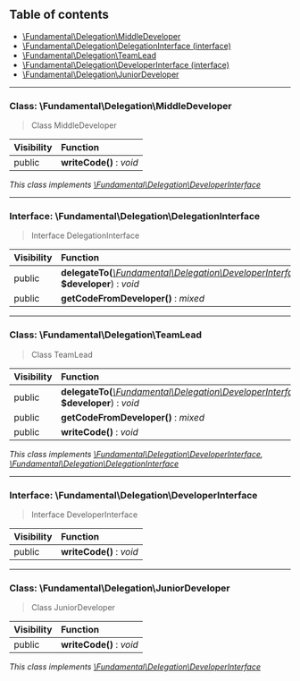 ## Table of contents

- [\Fundamental\Delegation\MiddleDeveloper](#class-fundamentaldelegationmiddledeveloper)
- [\Fundamental\Delegation\DelegationInterface (interface)](#interface-fundamentaldelegationdelegationinterface)
- [\Fundamental\Delegation\TeamLead](#class-fundamentaldelegationteamlead)
- [\Fundamental\Delegation\DeveloperInterface (interface)](#interface-fundamentaldelegationdeveloperinterface)
- [\Fundamental\Delegation\JuniorDeveloper](#class-fundamentaldelegationjuniordeveloper)

<hr />

### Class: \Fundamental\Delegation\MiddleDeveloper

> Class MiddleDeveloper

| Visibility | Function |
|:-----------|:---------|
| public | <strong>writeCode()</strong> : <em>void</em> |

*This class implements [\Fundamental\Delegation\DeveloperInterface](#interface-fundamentaldelegationdeveloperinterface)*

<hr />

### Interface: \Fundamental\Delegation\DelegationInterface

> Interface DelegationInterface

| Visibility | Function |
|:-----------|:---------|
| public | <strong>delegateTo(</strong><em>[\Fundamental\Delegation\DeveloperInterface](#interface-fundamentaldelegationdeveloperinterface)</em> <strong>$developer</strong>)</strong> : <em>void</em> |
| public | <strong>getCodeFromDeveloper()</strong> : <em>mixed</em> |

<hr />

### Class: \Fundamental\Delegation\TeamLead

> Class TeamLead

| Visibility | Function |
|:-----------|:---------|
| public | <strong>delegateTo(</strong><em>[\Fundamental\Delegation\DeveloperInterface](#interface-fundamentaldelegationdeveloperinterface)</em> <strong>$developer</strong>)</strong> : <em>void</em> |
| public | <strong>getCodeFromDeveloper()</strong> : <em>mixed</em> |
| public | <strong>writeCode()</strong> : <em>void</em> |

*This class implements [\Fundamental\Delegation\DeveloperInterface](#interface-fundamentaldelegationdeveloperinterface), [\Fundamental\Delegation\DelegationInterface](#interface-fundamentaldelegationdelegationinterface)*

<hr />

### Interface: \Fundamental\Delegation\DeveloperInterface

> Interface DeveloperInterface

| Visibility | Function |
|:-----------|:---------|
| public | <strong>writeCode()</strong> : <em>void</em> |

<hr />

### Class: \Fundamental\Delegation\JuniorDeveloper

> Class JuniorDeveloper

| Visibility | Function |
|:-----------|:---------|
| public | <strong>writeCode()</strong> : <em>void</em> |

*This class implements [\Fundamental\Delegation\DeveloperInterface](#interface-fundamentaldelegationdeveloperinterface)*

